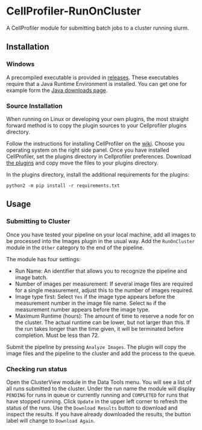 # CellProfiler-RunOnCluster

A CellProfiler module for submitting batch jobs to a cluster running slurm.

## Installation
### Windows

A precompiled executable is provided in [releases](https://github.com/sa2c/CellProfiler-RunOnCluster/releases/download/v0.0.2/CellProfiler.exe). These executables require that a Java Runtime Environment is installed. You can get one for example form the [Java downloads page](https://www.java.com/en/download/). 

### Source Installation

When running on Linux or developing your own plugins, the most straight forward method is to copy the plugin sources to your Cellprofiler plugins directory.

Follow the instructions for installing CellProfiler on the [wiki](https://github.com/CellProfiler/CellProfiler/wiki). Choose you operating system on the right side panel. Once you have installed CellProfiler, set the plugins directory in Cellprofiler preferences. Download [the plugins](https://github.com/sa2c/CellProfiler-RunOnCluster/archive/master.zip) and copy move the files to your plugins directory.

In the plugins directory, install the additional requirements for the plugins:
```
python2 -m pip install -r requirements.txt
```

## Usage

### Submitting to Cluster

Once you have tested your pipeline on your local machine, add all images to be processed into the Images plugin in the usual way. Add the `RunOnCluster` module in the `Other` category to the end of the pipeline.

The module has four settings:
 * Run Name: An identifier that allows you to recognize the pipeline and image batch.
 * Number of images per measurement: If several image files are required for a single measurement, adjust this to the number of images required.
 * Image type first: Select `Yes` if the image type appears before the measurement number in the image file name. Select `No` if the measurement number appears before the image type.
 * Maximum Runtime (hours): The amount of time to reserve a node for on the cluster. The actual runtime can be lower, but not larger than this. If the run takes longer than the time given, it will be terminated before completion. Must be less than 72.

 Submit the pipeline by pressing `Analyze Images`. The plugin will copy the image files and the pipeline to the cluster and add the process to the queue.

 ### Checking run status

 Open the ClusterView module in the Data Tools menu. You will see a list of all runs submitted to the cluster. Under the run name the module will display `PENDING` for runs in queue or currently running and `COMPLETED` for runs that have stopped running. Click `Update` in the upper left corner to refresh the status of the runs. Use the `Download Results` button to download and inspect the results.
 If you have already downloaded the results, the button label will change to `Download Again`.




